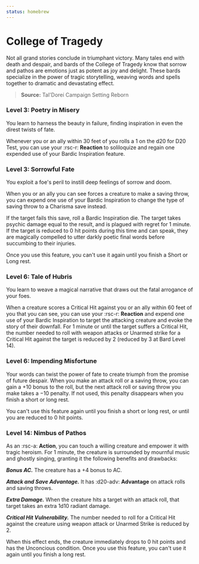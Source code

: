 ```yaml
---
status: homebrew
---
```


# College of Tragedy

Not all grand stories conclude in triumphant victory. Many tales end with death and despair, and bards of the College of Tragedy know that sorrow and pathos are emotions just as potent as joy and delight. These bards specialize in the power of tragic storytelling, weaving words and spells together to dramatic and devastating effect.

> **Source:** Tal'Dorei Campaign Setting Reborn

### Level 3: Poetry in Misery

You learn to harness the beauty in failure, finding inspiration in even the direst twists of fate. 

Whenever you or an ally within 30 feet of you rolls a 1 on the d20 for D20 Test, you can use your :rsc-r: **Reaction** to soliloquize and regain one expended use of your Bardic Inspiration feature.

### Level 3: Sorrowful Fate

You exploit a foe's peril to instill deep feelings of sorrow and doom. 

When you or an ally you can see forces a creature to make a saving throw, you can expend one use of your Bardic Inspiration to change the type of saving throw to a Charisma save instead.

If the target fails this save, roll a Bardic Inspiration die. The target takes psychic damage equal to the result, and is plagued with regret for 1 minute. If the target is reduced to 0 hit points during this time and can speak, they are magically compelled to utter darkly poetic final words before succumbing to their injuries.

Once you use this feature, you can't use it again until you finish a Short or Long rest.

### Level 6: Tale of Hubris

You learn to weave a magical narrative that draws out the fatal arrogance of your foes. 

When a creature scores a Critical Hit against you or an ally within 60 feet of you that you can see, you can use your :rsc-r: **Reaction** and expend one use of your Bardic Inspiration to target the attacking creature and evoke the story of their downfall. For 1 minute or until the target suffers a Critical Hit, the number needed to roll with weapon attacks or Unarmed strike for a Critical Hit against the target is reduced by 2 (reduced by 3 at Bard Level 14).

### Level 6: Impending Misfortune

Your words can twist the power of fate to create triumph from the promise of future despair. When you make an attack roll or a saving throw, you can gain a +10 bonus to the roll, but the next attack roll or saving throw you make takes a −10 penalty. If not used, this penalty disappears when you finish a short or long rest.

You can't use this feature again until you finish a short or long rest, or until you are reduced to 0 hit points.

### Level 14: Nimbus of Pathos

As an :rsc-a: **Action**, you can touch a willing creature and empower it with tragic heroism. For 1 minute, the creature is surrounded by mournful music and ghostly singing, granting it the following benefits and drawbacks:

***Bonus AC.*** The creature has a +4 bonus to AC.

***Attack and Save Advantage.*** It has :d20-adv: **Advantage** on attack rolls and saving throws.

***Extra Damage.*** When the creature hits a target with an attack roll, that target takes an extra 1d10 radiant damage.

***Critical Hit Vulnerability.*** The number needed to roll for a Critical Hit against the creature using weapon attack or Unarmed Strike is reduced by 2.

When this effect ends, the creature immediately drops to 0 hit points and has the Unconcious condition. Once you use this feature, you can't use it again until you finish a long rest.